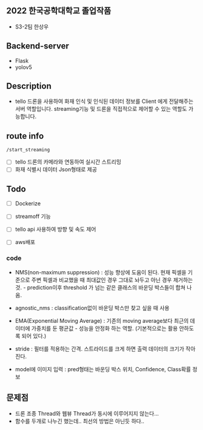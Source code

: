 ## 2022 한국공학대학교 졸업작품
- S3-2팀 한상우

## Backend-server
- Flask
- yolov5

## Description
 - tello 드론을 사용하여 화재 인식 및 인식된 데이터 정보를 Client 에게 전달해주는 서버 역할입니다.
  streaming기능 및 드론을 직접적으로 제어할 수 있는 역할도 가능합니다.
  
## route info
`/start_streaming`  
 - [ ] tello 드론의 카메라와 연동하여 실시간 스트리밍   
 - [ ] 화재 식별시 데이터 Json형태로 제공

## Todo
 - [ ] Dockerize
 - [ ] streamoff 기능
 - [ ] tello api 사용하여 방향 및 속도 제어
 - [ ] aws배포


### code
 - NMS(non-maximum suppression) : 성능 향상에 도움이 된다.
 현재 픽셀을 기준으로 주변 픽셀과 비교했을 때 최대값인 경우 그대로 놔두고 아닌 경우 제거하는 것. - prediction이후 threshold 가 넘는 같은 클래스의 바운딩 박스들이 합쳐 나옴.

 - agnostic_nms : classification없이 바운딩 박스만 찾고 싶을 때 사용

 - EMA(Exponential Moving Average) : 기존의 moving average보다 최근의 데이터에 가중치를 둔 평균값 - 성능을 안정화 하는 역할. (기본적으로는 활용 안하도록 되어 있다.)

 - stride : 필터를 적용하는 간격. 스트라이드를 크게 하면 출력 데이터의 크기가 작아진다.

 - model에 이미지 입력 : pred형태는 바운딩 박스 위치, Confidence, Class확률 정보


 ## 문제점
 - 드론 조종 Thread와 웹뷰 Thread가 동시에 이루어지지 않는다...
 - 함수를 두개로 나누긴 했는데.. 최선의 방법은 아닌듯 하다..